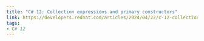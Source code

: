 ```yaml
---
title: "C# 12: Collection expressions and primary constructors"
link: https://developers.redhat.com/articles/2024/04/22/c-12-collection-expressions-and-primary-constructors#
tags:
- C# 12
---
```

